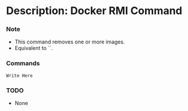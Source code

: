 # Description: Docker RMI Command

### Note
* This command removes one or more images.
* Equivalent to ``.

### Commands
```
Write Here
```

### TODO
* None
